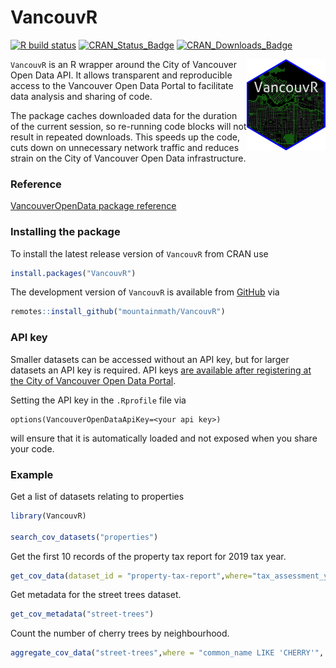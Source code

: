 # VancouvR

<!-- badges: start -->
[![R build status](https://github.com/mountainMath/VancouvR/workflows/R-CMD-check/badge.svg)](https://github.com/mountainMath/VancouvR/actions)
[![CRAN_Status_Badge](http://www.r-pkg.org/badges/version/VancouvR)](https://cran.r-project.org/package=VancouvR)
[![CRAN_Downloads_Badge](https://cranlogs.r-pkg.org/badges/VancouvR)](https://cranlogs.r-pkg.org/badges/VancouvR)
<!-- badges: end -->

<a href="https://mountainmath.github.io/VancouvR/index.html"><img src="https://raw.githubusercontent.com/mountainMath/VancouvR/master/images/VancouvR-sticker.png" alt="VancouvR logo" align="right" width = "25%" height = "25%"/></a>

`VancouvR` is an R wrapper around the City of Vancouver Open Data API. It allows transparent and reproducible access to the Vancouver Open Data Portal to facilitate data analysis and sharing of code.

The package caches downloaded data for the duration of the current session, so re-running code blocks will not result in repeated downloads. This speeds up the code, cuts down on unnecessary network traffic and reduces strain on the City of Vancouver Open Data infrastructure.


### Reference
[VancouverOpenData package reference](https://mountainmath.github.io/VancouvR/)

### Installing the package
To install the latest release version of `VancouvR` from CRAN use

``` r
install.packages("VancouvR")
```

The development version of `VancouvR` is available from [GitHub](https://github.com/mountainMath/VancouvR) via

``` r
remotes::install_github("mountainmath/VancouvR")
```

### API key
Smaller datasets can be accessed without an API key, but for larger datasets an API key is required. API keys [are available after registering at the City of Vancouver Open Data Portal](https://opendata.vancouver.ca/signup/). 

Setting the API key in the `.Rprofile` file via
``` {r}
options(VancouverOpenDataApiKey=<your api key>)
```
will ensure that it is automatically loaded and not exposed when you share your code.

### Example

Get a list of datasets relating to properties

``` r
library(VancouvR)

search_cov_datasets("properties")
```

Get the first 10 records of the property tax report for 2019 tax year.

``` r
get_cov_data(dataset_id = "property-tax-report",where="tax_assessment_year=2019",rows=10)
```

Get metadata for the street trees dataset.
``` r
get_cov_metadata("street-trees")
```

Count the number of cherry trees by neighbourhood.

``` r
aggregate_cov_data("street-trees",where = "common_name LIKE 'CHERRY'", group_by = "neighbourhood_name")
```

